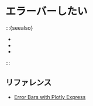 # エラーバーしたい

:::{seealso}

- [](../altair/altair-errorbars.md)
- [](../hvplot/hvplot-errorbars.md)
- [](../pandas/pandas-plot-errorbars.md)

:::

## リファレンス

- [Error Bars with Plotly Express](https://plotly.com/python/error-bars/)
